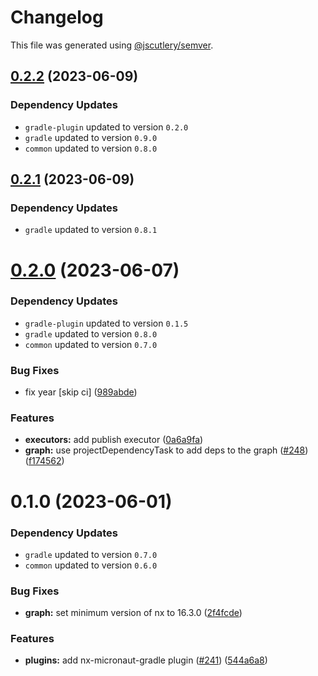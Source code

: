 # Changelog

This file was generated using [@jscutlery/semver](https://github.com/jscutlery/semver).

## [0.2.2](https://github.com/khalilou88/jnxplus/compare/nx-micronaut-gradle-0.2.1...nx-micronaut-gradle-0.2.2) (2023-06-09)

### Dependency Updates

* `gradle-plugin` updated to version `0.2.0`
* `gradle` updated to version `0.9.0`
* `common` updated to version `0.8.0`


## [0.2.1](https://github.com/khalilou88/jnxplus/compare/nx-micronaut-gradle-0.2.0...nx-micronaut-gradle-0.2.1) (2023-06-09)

### Dependency Updates

* `gradle` updated to version `0.8.1`


# [0.2.0](https://github.com/khalilou88/jnxplus/compare/nx-micronaut-gradle-0.1.0...nx-micronaut-gradle-0.2.0) (2023-06-07)

### Dependency Updates

* `gradle-plugin` updated to version `0.1.5`
* `gradle` updated to version `0.8.0`
* `common` updated to version `0.7.0`

### Bug Fixes

* fix year [skip ci] ([989abde](https://github.com/khalilou88/jnxplus/commit/989abdecc15d2f575abf4692cbbc7f59930cc78c))


### Features

* **executors:** add publish executor ([0a6a9fa](https://github.com/khalilou88/jnxplus/commit/0a6a9fa36e0f86dd35d93e04b1dfbca7fc8ff3a2))
* **graph:** use projectDependencyTask to add deps to the graph ([#248](https://github.com/khalilou88/jnxplus/issues/248)) ([f174562](https://github.com/khalilou88/jnxplus/commit/f174562cd77ca1d68ae378927651001c46527579))



# 0.1.0 (2023-06-01)

### Dependency Updates

* `gradle` updated to version `0.7.0`
* `common` updated to version `0.6.0`

### Bug Fixes

* **graph:** set minimum version of nx to 16.3.0 ([2f4fcde](https://github.com/khalilou88/jnxplus/commit/2f4fcdeb26886bc808e9ab72f49379e9096d7c23))


### Features

* **plugins:** add nx-micronaut-gradle plugin ([#241](https://github.com/khalilou88/jnxplus/issues/241)) ([544a6a8](https://github.com/khalilou88/jnxplus/commit/544a6a83c0680c23bf5e7a47684b9dcf14965d13))

